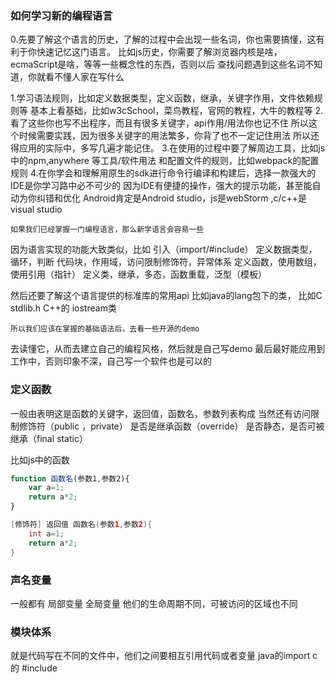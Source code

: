 ### 如何学习新的编程语言
0.先要了解这个语言的历史，了解的过程中会出现一些名词，你也需要搞懂，这有利于你快速记忆这门语言。
  比如js历史，你需要了解浏览器内核是啥，ecmaScript是啥，等等一些概念性的东西，否则以后
  查找问题遇到这些名词不知道，你就看不懂人家在写什么

1.学习语法规则，比如定义数据类型，定义函数，继承，关键字作用，文件依赖规则等
  基本上看基础，比如w3cSchool，菜鸟教程，官网的教程，大牛的教程等
2.看了这些你也写不出程序，而且有很多关键字，api作用/用法你也记不住
  所以这个时候需要实践，因为很多关键字的用法繁多，你背了也不一定记住用法
  所以还得应用的实际中，多写几遍才能记住。
3.在使用的过程中要了解周边工具，比如js中的npm,anywhere 等工具/软件用法
  和配置文件的规则，比如webpack的配置规则
4.在你学会和理解用原生的sdk进行命令行编译和构建后，选择一款强大的IDE是你学习路中必不可少的
  因为IDE有便捷的操作，强大的提示功能，甚至能自动为你纠错和优化
  Android肯定是Android studio，js是webStorm ,c/c++是visual studio



    如果我们已经掌握一门编程语言，那么新学语言会容易一些
因为语言实现的功能大致类似，比如
引入（import/#include）
定义数据类型，循环，判断
代码块，作用域，访问限制修饰符，异常体系
定义函数，使用数组，使用引用（指针）
定义类，继承，多态，函数重载，泛型（模板）

然后还要了解这个语言提供的标准库的常用api
比如java的lang包下的类，
比如C stdlib.h
C++的 iostream类

    所以我们应该在掌握的基础语法后，去看一些开源的demo
去读懂它，从而去建立自己的编程风格，然后就是自己写demo
最后最好能应用到工作中，否则印象不深，自己写一个软件也是可以的


### 定义函数
一般由表明这是函数的关键字，返回值，函数名，参数列表构成
当然还有访问限制修饰符（public ，private）
是否是继承函数（override）
是否静态，是否可被继承（final static）


比如js中的函数
```javascript
function 函数名(参数1,参数2){
    var a=1;
    return a*2;
}

```
```java
[修饰符] 返回值 函数名(参数1,参数2){
    int a=1;
    return a*2;
}

```


### 声名变量
一般都有
局部变量
全局变量
他们的生命周期不同，可被访问的区域也不同

### 模块体系
就是代码写在不同的文件中，他们之间要相互引用代码或者变量
java的import c的 #include


